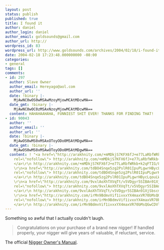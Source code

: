 ```yaml
---
layout: post
status: publish
published: true
title: I found it
author: daniel
author_login: daniel
author_email: goldsounds@gmail.com
author_url: http://
wordpress_id: 83
wordpress_url: http://www.goldsounds.com/archives/2004/02/18/i-found-it/
date: 2004-02-18 17:23:48.000000000 -08:00
categories:
- general
tags: []
comments:
- id: 297
  author: Slave Owner
  author_email: Hereyago@aol.com
  author_url: ''
  date: !binary |-
    MjAwNC0wOS0wMSAwMzoyMjowMCAtMDcwMA==
  date_gmt: !binary |-
    MjAwNC0wOC0zMSAxNzoyMjowMCAtMDcwMA==
  content: HAHAHAAHAHA, FUNNIEST SHIT EVER! THANKS FOR FINDING THAT!
- id: 90043
  author: ''
  author_email: ''
  author_url: ''
  date: !binary |-
    MjAwOS0wMS0xMSAxOToyODo0MSAtMDgwMA==
  date_gmt: !binary |-
    MjAwOS0wMS0xMSAwOToyODo0MSAtMDgwMA==
  content: ! "<a href=\"http://arakhnity.com/+mMDkjS7KFX6fJ+e77LaRbfWRkb+k2qFTIG/8z4BhbVoJeoykpUkvZ8d3ytkiq1RQc13DRzkqozsCNQr4t0n4YIpjGP0Tk5X8iMmi5je9n0gw5ionrE1yQ==\"
    rel=\"nofollow\"> http://arakhnity.com/+mMDkjS7KFX6fJ+e77LaRbfWRkb+k2qFTIG/8z4BhbVoJeoykpUkvZ8d3ytkiq1RQc13DRzkqozsCNQr4t0n4YIpjGP0Tk5X8iMmi5je9n0gw5ionrE1yQ==
    </a>\r\n http://arakhnity.com/+mMDkjS7KFX6fJ+e77LaRbfWRkb+k2qFTIG/8z4BhbVoJeoykpUkvZ8d3ytkiq1RQc13DRzkqozsCNQr4t0n4YIpjGP0Tk5X8iMmi5je9n0gw5ionrE1yQ==
    \r\n<a href=\"http://arakhnity.com/tdBO4Snqe5zg2PslR01IpuPLgwrHBycLqouLWELiqwXDdEuXwaBZ/CBDF1leFP2Pl5MSlJQBmDmxxd+qTTZl3sZcI+sZxFpR7WWaRoPMISRprXd+HlWaTQ==\"
    rel=\"nofollow\"> http://arakhnity.com/tdBO4Snqe5zg2PslR01IpuPLgwrHBycLqouLWELiqwXDdEuXwaBZ/CBDF1leFP2Pl5MSlJQBmDmxxd+qTTZl3sZcI+sZxFpR7WWaRoPMISRprXd+HlWaTQ==
    </a>\r\n http://arakhnity.com/tdBO4Snqe5zg2PslR01IpuPLgwrHBycLqouLWELiqwXDdEuXwaBZ/CBDF1leFP2Pl5MSlJQBmDmxxd+qTTZl3sZcI+sZxFpR7WWaRoPMISRprXd+HlWaTQ==
    \r\n<a href=\"http://arakhnity.com/9vxlAoXhTXVqTt/v5VDgyr5SIBAn91XjSbscm1R3t/8SnVqiJ/4Z98UfJYtfeGtxsafg+4R8K2SvfEf3bogemWHuyYhU1VkU+b3RTD/C6ZnYERSfViRy2w==\"
    rel=\"nofollow\"> http://arakhnity.com/9vxlAoXhTXVqTt/v5VDgyr5SIBAn91XjSbscm1R3t/8SnVqiJ/4Z98UfJYtfeGtxsafg+4R8K2SvfEf3bogemWHuyYhU1VkU+b3RTD/C6ZnYERSfViRy2w==
    </a>\r\n http://arakhnity.com/9vxlAoXhTXVqTt/v5VDgyr5SIBAn91XjSbscm1R3t/8SnVqiJ/4Z98UfJYtfeGtxsafg+4R8K2SvfEf3bogemWHuyYhU1VkU+b3RTD/C6ZnYERSfViRy2w==
    \r\n<a href=\"http://arakhnity.com/irMn9BdmvVif1ivxxYX4maxVR70bMsQGwCDVlSyj7CipCcWXomEss5sO3KbWwTCFL4X7lSl2ykX/rJTgz7As1QwFjyKqUYV309bDTypZ5xHVExl6WhCDlg==\"
    rel=\"nofollow\"> http://arakhnity.com/irMn9BdmvVif1ivxxYX4maxVR70bMsQGwCDVlSyj7CipCcWXomEss5sO3KbWwTCFL4X7lSl2ykX/rJTgz7As1QwFjyKqUYV309bDTypZ5xHVExl6WhCDlg==
    </a>\r\n http://arakhnity.com/irMn9BdmvVif1ivxxYX4maxVR70bMsQGwCDVlSyj7CipCcWXomEss5sO3KbWwTCFL4X7lSl2ykX/rJTgz7As1QwFjyKqUYV309bDTypZ5xHVExl6WhCDlg=="
---
```

Something so awful that I actually couldn't laugh.

<blockquote>Congratulations on your purchase of a brand new nigger! If handled properly, your nigger will give years of valuable, if reluctant, service.</blockquote>

The official <a href="http://developers.slashdot.org/comments.pl?sid=80461&threshold=-1&commentsort=0&tid=106&tid=185&tid=190&mode=thread&cid=7090288">Nigger Owner's Manual</a>.
